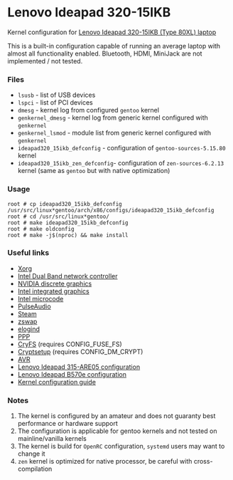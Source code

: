 # Lenovo Ideapad 320-15IKB

Kernel configuration for [Lenovo Ideapad 320-15IKB \(Type 80XL\) laptop](pcsupport.lenovo.com/us/en/products/laptops-and-netbooks/300-series/320-15ikb/)

This is a built-in configuration capable of running an average laptop with almost all functionality enabled. Bluetooth, HDMI, MiniJack are not implemented / not tested.

### Files
 - `lsusb`                         - list of USB devices
 - `lspci`                         - list of PCI devices
 - `dmesg`                         - kernel log from configured `gentoo` kernel
 - `genkernel_dmesg`               - kernel log from generic kernel configured with `genkernel`
 - `genkernel_lsmod`               - module list from generic kernel configured with `genkernel`
 - `ideapad320_15ikb_defconfig`    - configuration of `gentoo-sources-5.15.80` kernel
 - `ideapad320_15ikb_zen_defconfig`- configuration of `zen-sources-6.2.13` kernel (same as `gentoo` but with native optimization)

### Usage
```
root # cp ideapad320_15ikb_defconfig /usr/src/linux*gentoo/arch/x86/configs/ideapad320_15ikb_defconfig
root # cd /usr/src/linux*gentoo/
root # make ideapad320_15ikb_defconfig
root # make oldconfig
root # make -j$(nproc) && make install
```

### Useful links
 - [Xorg](https://wiki.gentoo.org/wiki/Xorg/Guide)
 - [Intel Dual Band network controller](https://wiki.gentoo.org/wiki/Iwlwifi)
 - [NVIDIA discrete graphics](https://wiki.gentoo.org/wiki/NVIDIA/nvidia-drivers)
 - [Intel integrated graphics](https://wiki.gentoo.org/wiki/Intel)
 - [Intel microcode](https://wiki.gentoo.org/wiki/Intel_microcode)
 - [PulseAudio](https://wiki.gentoo.org/wiki/PulseAudio)
 - [Steam](https://wiki.gentoo.org/wiki/Steam)
 - [zswap](https://wiki.gentoo.org/wiki/Zswap)
 - [elogind](https://wiki.gentoo.org/wiki/Elogind)
 - [PPP](https://wiki.gentoo.org/wiki/PPP)
 - [CryFS](https://packages.gentoo.org/packages/sys-fs/cryfs) (requires CONFIG_FUSE_FS)
 - [Cryptsetup](https://packages.gentoo.org/packages/sys-fs/cryptsetup) (requires CONFIG_DM_CRYPT)
 - [AVR](https://wiki.gentoo.org/wiki/Arduino)
 - [Lenovo Ideapad 315-ARE05 configuration](https://wiki.gentoo.org/wiki/Lenovo_Ideapad_3_15ARE05_(Ryzen))
 - [Lenovo Ideapad B570e configuration](https://wiki.gentoo.org/wiki/Lenovo_IdeaPad_B570e)
 - [Kernel configuration guide](https://wiki.gentoo.org/wiki/Kernel/Gentoo_Kernel_Configuration_Guide)

### Notes
 1. The kernel is configured by an amateur and does not guaranty best performance or hardware support
 2. The configuration is applicable for gentoo kernels and not tested on mainline/vanilla kernels
 3. The kernel is build for `OpenRC` configuration, `systemd` users may want to change it
 4. `zen` kernel is optimized for native processor, be careful with cross-compilation
